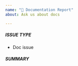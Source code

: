 ```yaml
---
name: "📝 Documentation Report"
about: Ask us about docs

---
```

<!-- Issues are for **concrete, actionable bugs and feature requests** only - if you're just asking for debugging help or technical support, please use:

TODO: Add ansible-navigator specific channels

We have to limit this because of limited volunteer time to respond to issues! -->

##### ISSUE TYPE
 - Doc issue

##### SUMMARY
<!-- Explain the problem briefly below, add suggestions to wording or structure. -->
